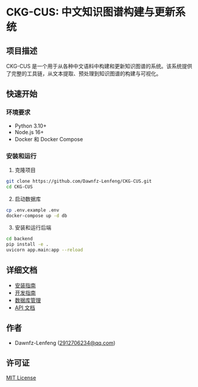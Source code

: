 # CKG-CUS: 中文知识图谱构建与更新系统

## 项目描述
CKG-CUS 是一个用于从各种中文语料中构建和更新知识图谱的系统。该系统提供了完整的工具链，从文本提取、预处理到知识图谱的构建与可视化。

## 快速开始

### 环境要求
- Python 3.10+
- Node.js 16+
- Docker 和 Docker Compose

### 安装和运行
1. 克隆项目
```bash
git clone https://github.com/Dawnfz-Lenfeng/CKG-CUS.git
cd CKG-CUS
```

2. 启动数据库
```bash
cp .env.example .env
docker-compose up -d db
```

3. 安装和运行后端
```bash
cd backend
pip install -e .
uvicorn app.main:app --reload
```

<!-- 4. 安装和运行前端
```bash
cd frontend
npm install
npm run dev
``` -->

## 详细文档
- [安装指南](docs/installation.md)
- [开发指南](docs/development.md)
- [数据库管理](docs/database.md)
- [API 文档](docs/api/v1/README.md)

## 作者
- Dawnfz-Lenfeng (2912706234@qq.com)

## 许可证
[MIT License](LICENSE)
